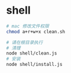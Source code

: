 # shell

```bash
# mac 修改文件权限
chmod a+r+w+x clean.sh

# 请在根目录执行
# 清理
node shell/clean.js
# 安装
node shell/install.js
```
